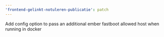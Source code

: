 ```yaml
---
'frontend-gelinkt-notuleren-publicatie': patch
---
```


Add config option to pass an additional ember fastboot allowed host when running in docker
